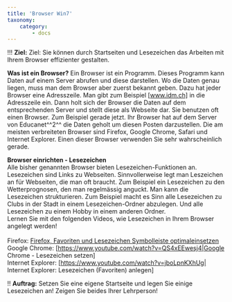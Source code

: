 ```yaml
---
title: 'Browser Win7'
taxonomy:
    category:
        - docs
---
```


!!! **Ziel:** Ziel: Sie können durch Startseiten und Lesezeichen das Arbeiten mit Ihrem Browser effizienter gestalten.

**Was ist ein Browser?**
Ein Browser ist ein Programm. Dieses Programm kann Daten auf einem Server abrufen und diese darstellen. Wo die Daten genau liegen, muss man dem Browser aber zuerst bekannt geben. Dazu hat jeder Browser eine Adresszeile. Man gibt zum Beispiel [www.idm.ch] in die Adresszeile ein. Dann holt sich der Browser die Daten auf dem entsprechenden Server und stellt diese als Webseite dar. Sie benutzen oft einen Browser. Zum Beispiel gerade jetzt. Ihr Browser hat auf dem Server von Educanet^^2^^ die Daten geholt um diesen Posten darzustellen.
Die am meisten verbreiteten Browser sind Firefox, Google Chrome, Safari und Internet Explorer. Einen dieser Browser verwenden Sie sehr wahrscheinlich gerade.<br>

**Browser einrichten - Lesezeichen**<br>
Alle bisher genannten Browser bieten Lesezeichen-Funktionen an. Lesezeichen sind Links zu Webseiten. Sinnvollerweise legt man Leszeichen an für Webseiten, die man oft braucht. Zum Beispiel ein Lesezeichen zu den Wetterprognosen, den man regelmässig anguckt. Man kann die Lesezeichen strukturieren. Zum Beispiel macht es Sinn alle Lesezeichen zu Clubs in der Stadt in einem Lesezeichen-Ordner abzulegen. Und alle Lesezeichen zu einem Hobby in einem anderen Ordner.<br>
Lernen Sie mit den folgenden Videos, wie Lesezeichen in Ihrem Browser angelegt werden!<br><br>
Firefox: [Firefox, Favoriten und Lesezeichen Symbolleiste optimaleinsetzen](https://www.youtube.com/watch?v=hol0H9hICrg|) <br>
Google Chrome: [https://www.youtube.com/watch?v=QS4xEEwesj4|Google Chrome - Lesezeichen setzen]<br>
Internet Explorer: [https://www.youtube.com/watch?v=jboLpnKXhUg| Internet Explorer: Lesezeichen (Favoriten) anlegen]<br>

!! **Auftrag:** Setzen Sie eine eigene Startseite und legen Sie einige Lesezeichen an! Zeigen Sie beides Ihrer Lehrperson!





